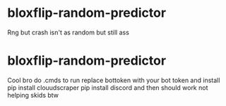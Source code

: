 # bloxflip-random-predictor
Rng but crash isn't as random but still ass
# bloxflip-random-predictor
Cool bro
do .cmds to run replace bottoken with your bot token and install 
pip install clouudscraper
pip install discord
and then should work not helping skids btw
